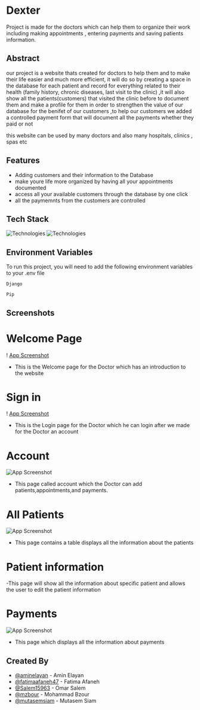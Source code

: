 # Dexter

Project is made for the doctors which can help them to organize their work including making appointments , entering payments
and saving patients information.


## Abstract



our project is a website thats created for doctors to help them and to make their life easier and much more efficient,
it will do so by creating a space in the database for each patient and record for everything related to their health (family history, chronic diseases, last visit to the clinic)
,it will also show all the patients(customers) that visited the clinic before to document them and make a profile for them in order to strengthen the value of our database for the benifet of our customers
,to help our customers we added a controlled payment form that will document all the payments whether they paid or not

this website can be used by many doctors and also many hospitals, clinics , spas etc 

## Features

- Adding customers and their information to the Database
- make youre life more organized by having all your appointments documented 
- access all your available customers through the database by one click 
- all the paymemnts from the customers are controlled 


## Tech Stack


![Technologies](https://miro.medium.com/max/1400/1*slHeZngyeUr7ypEz7MNL5w.png)
![Technologies](https://res.cloudinary.com/practicaldev/image/fetch/s--vIObQAxH--/c_imagga_scale,f_auto,fl_progressive,h_420,q_auto,w_1000/https://dev-to-uploads.s3.amazonaws.com/i/d9taiqwp0968js9hcn5u.png)



## Environment Variables

To run this project, you will need to add the following environment variables to your .env file

`Django`

`Pip`


## Screenshots

# Welcome Page 
 ! [App Screenshot](https://i.ibb.co/vJ5TcnC/Screen-Recording-2022-10-15-at-6-10-57-PM-Adobe-Express.gif)
 - This is the Welcome page for the Doctor which has an introduction to the website
# Sign in 
 ! [App Screenshot](https://i.ibb.co/VjnHtdp/login-screen.png)
 - This is the Login page for the Doctor which he can login after we made for the Doctor an account 
# Account
![App Screenshot](https://s4.gifyu.com/images/Screen_Recording_2022-10-15_at_6_16_09_PM_AdobeExpress.gif)
 - This page called account which the Doctor can add patients,appointments,and payments.
# All Patients
![App Screenshot](https://i.ibb.co/crx6GC4/all-patient.png)
 - This page contains a table displays all the information about the patients 
# Patient information

-This page will show all the information about specific patient and allows the user to edit the patient information 
# Payments
![App Screenshot](https://i.ibb.co/yynzBgv/payments-list.png)
 - This page which displays all the information about payments
## Created By

- [@aminelayan](https://github.com/aminelayan) - Amin Elayan
- [@fatimaafaneh47](https://github.com/fatimaafaneh47) - Fatima Afaneh
- [@Salem15963](https://github.com/Salem15963) - Omar Salem
- [@mzbour](https://github.com/mzbour) - Mohammad Bzour
- [@mutasemsiam](https://github.com/mutasemsiam) - Mutasem Siam



